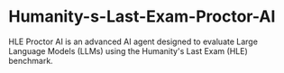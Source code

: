 # Humanity-s-Last-Exam-Proctor-AI
HLE Proctor AI is an advanced AI agent designed to evaluate Large Language Models (LLMs) using the Humanity's Last Exam (HLE) benchmark.
